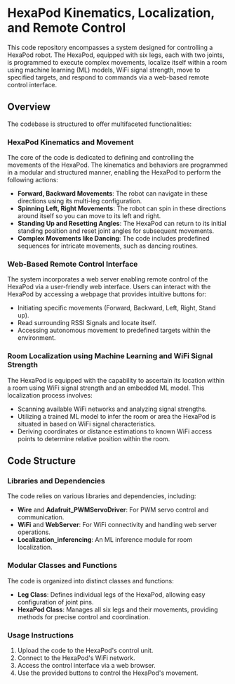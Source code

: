 # HexaPod Kinematics, Localization, and Remote Control

This code repository encompasses a system designed for controlling a HexaPod robot. The HexaPod, equipped with six legs, each with two joints, is programmed to execute complex movements, localize itself within a room using machine learning (ML) models, WiFi signal strength, move to specified targets, and respond to commands via a web-based remote control interface.

## Overview

The codebase is structured to offer multifaceted functionalities:

### HexaPod Kinematics and Movement

The core of the code is dedicated to defining and controlling the movements of the HexaPod. The kinematics and behaviors are programmed in a modular and structured manner, enabling the HexaPod to perform the following actions:
- **Forward, Backward Movements**: The robot can navigate in these directions using its multi-leg configuration.
- **Spinning Left, Right Movements**: The robot can spin in these directions around itself so you can move to its left and right.
- **Standing Up and Resetting Angles**: The HexaPod can return to its initial standing position and reset joint angles for subsequent movements.
- **Complex Movements like Dancing**: The code includes predefined sequences for intricate movements, such as dancing routines.

### Web-Based Remote Control Interface

The system incorporates a web server enabling remote control of the HexaPod via a user-friendly web interface. Users can interact with the HexaPod by accessing a webpage that provides intuitive buttons for:
- Initiating specific movements (Forward, Backward, Left, Right, Stand up).
- Read surrounding RSSI Signals and locate itself.
- Accessing autonomous movement to predefined targets within the environment.

### Room Localization using Machine Learning and WiFi Signal Strength

The HexaPod is equipped with the capability to ascertain its location within a room using WiFi signal strength and an embedded ML model. This localization process involves:
- Scanning available WiFi networks and analyzing signal strengths.
- Utilizing a trained ML model to infer the room or area the HexaPod is situated in based on WiFi signal characteristics.
- Deriving coordinates or distance estimations to known WiFi access points to determine relative position within the room.

## Code Structure

### Libraries and Dependencies

The code relies on various libraries and dependencies, including:
- **Wire** and **Adafruit_PWMServoDriver**: For PWM servo control and communication.
- **WiFi** and **WebServer**: For WiFi connectivity and handling web server operations.
- **Localization_inferencing**: An ML inference module for room localization.

### Modular Classes and Functions

The code is organized into distinct classes and functions:
- **Leg Class**: Defines individual legs of the HexaPod, allowing easy configuration of joint pins.
- **HexaPod Class**: Manages all six legs and their movements, providing methods for precise control and coordination.

### Usage Instructions

1. Upload the code to the HexaPod's control unit.
2. Connect to the HexaPod's WiFi network.
3. Access the control interface via a web browser.
4. Use the provided buttons to control the HexaPod's movement.
